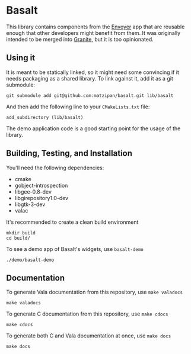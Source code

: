 # Basalt

This library contains components from the [Envoyer](http://github.com/matzipan/envoyer) 
app that are reusable enough that other developers might benefit from them. It was 
originally intended to be merged into [Granite](http://github.com/elementary/granite),
but it is too opinionated.

## Using it

It is meant to be statically linked, so it might need some convincing if it needs packaging 
as a shared library. To link against it, add it as a git submodule: 

    git submodule add git@github.com:matzipan/basalt.git lib/basalt
    
And then add the following line to your `CMakeLists.txt` file:

    add_subdirectory (lib/basalt)
    
The demo application code is a good starting point for the usage of the library.

## Building, Testing, and Installation

You'll need the following dependencies:
* cmake
* gobject-introspection
* libgee-0.8-dev
* libgirepository1.0-dev
* libgtk-3-dev
* valac

It's recommended to create a clean build environment

    mkdir build
    cd build/

To see a demo app of Basalt's widgets, use `basalt-demo`

    ./demo/basalt-demo

## Documentation

To generate Vala documentation from this repository, use `make valadocs`

    make valadocs

To generate C documentation from this repository, use `make cdocs`

    make cdocs

To generate both C and Vala documentation at once, use `make docs`

    make docs
